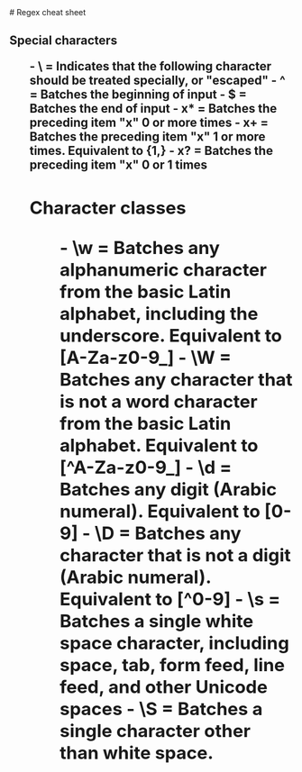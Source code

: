 <html>
# Regex cheat sheet

<h2>Special characters
<ul>
    - \ = Indicates that the following character should be treated specially, or "escaped"
    - ^ = Batches the beginning of input
    - $ = Batches the end of input
    - x* = Batches the preceding item "x" 0 or more times
    - x+ = Batches the preceding item "x" 1 or more times. Equivalent to {1,}
    - x? = Batches the preceding item "x" 0 or 1 times


<h2>Character classes

<ul>
    - \w = Batches any alphanumeric character from the basic Latin alphabet, including the underscore. Equivalent to [A-Za-z0-9_]
    - \W = Batches any character that is not a word character from the basic Latin alphabet. Equivalent to [^A-Za-z0-9_]
    - \d = Batches any digit (Arabic numeral). Equivalent to [0-9]
    - \D = Batches any character that is not a digit (Arabic numeral). Equivalent to [^0-9]
    - \s = Batches a single white space character, including space, tab, form feed, line feed, and other Unicode spaces
    - \S = Batches a single character other than white space.


